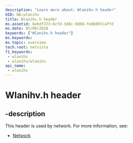 ```yaml
---
description: "Learn more about: Wlanihv.h header"
UID: NA:wlanihv
title: Wlanihv.h header
ms.assetid: 6ebdf373-6cfd-3d8c-9d68-fedb007caffd
ms.date: 05/09/2018
keywords: ["Wlanihv.h header"]
ms.keywords: 
ms.topic: overview
tech.root: netvista
f1_keywords:
 - wlanihv
 - wlanihv/wlanihv
api_name:
 - wlanihv
---
```


# Wlanihv.h header


## -description

This header is used by network. For more information, see:

- [Network](../_netvista/index.md)

